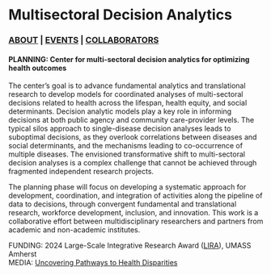 # Multisectoral Decision Analytics
### [ABOUT](README.md) | [EVENTS](EVENTS.md) | [COLLABORATORS](COLLABORATORS.md)
 
#### PLANNING: Center for multi-sectoral decision analytics for optimizing health outcomes  
The center’s goal is to advance fundamental analytics and translational research to develop models for coordinated analyses of multi-sectoral decisions related to health across the lifespan, health equity, and social determinants. Decision analytic models play a key role in informing decisions at both public agency and community care-provider levels. The typical silos approach to single-disease decision analyses leads to suboptimal decisions, as they overlook correlations between diseases and social determinants, and the mechanisms leading to co-occurrence of multiple diseases. The envisioned transformative shift to multi-sectoral decision analyses is a complex challenge that cannot be achieved through fragmented independent research projects. 

The planning phase will focus on developing a systematic approach for development, coordination, and integration of activities along the pipeline of data to decisions, through convergent fundamental and translational research, workforce development, inclusion, and innovation. This work is a collaborative effort between multidisciplinary researchers and partners from academic and non-academic institutes.

FUNDING: 2024 Large-Scale Integrative Research Award ([LIRA](https://www.umass.edu/news/article/fifteen-teams-awarded-interdisciplinary-research-grants-and-large-scale-integrative)), UMASS Amherst  
MEDIA: [Uncovering Pathways to Health Disparities](https://www.umass.edu/gateway/research/stories/health/innovative-research-promote-health-equity)

